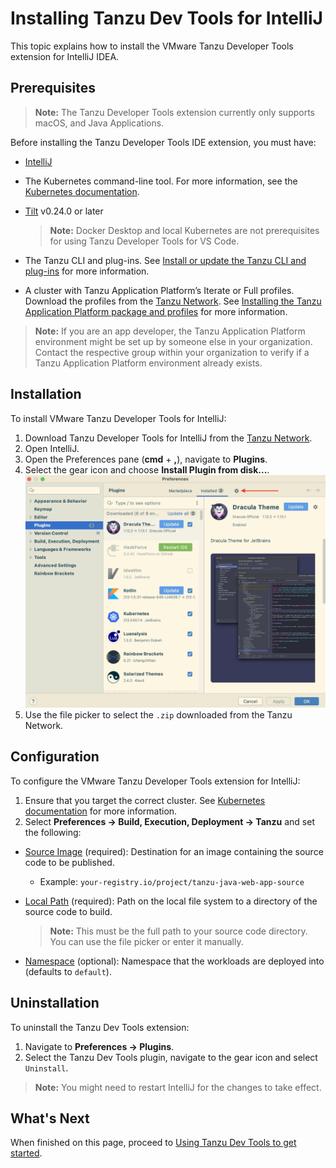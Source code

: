 # Installing Tanzu Dev Tools for IntelliJ

This topic explains how to install the VMware Tanzu Developer Tools extension for IntelliJ IDEA.

## <a id="prerequisites"></a> Prerequisites

> **Note:** The Tanzu Developer Tools extension currently only supports macOS, and Java Applications.

Before installing the Tanzu Developer Tools IDE extension, you must have:

- [IntelliJ](https://www.jetbrains.com/idea/download/#section=mac)
- The Kubernetes command-line tool. For more information, see the [Kubernetes documentation](https://kubernetes.io/docs/tasks/tools/#kubectl).
- [Tilt](https://docs.tilt.dev/install.html) v0.24.0 or later

    >**Note:** Docker Desktop and local Kubernetes are not prerequisites for using Tanzu Developer Tools for VS Code.

- The Tanzu CLI and plug-ins. See [Install or update the Tanzu CLI and plug-ins](../install-tanzu-cli.html#-install-or-update-the-tanzu-cli-and-plug-ins) for more information.
- A cluster with Tanzu Application Platform’s Iterate or Full profiles. Download the profiles from the [Tanzu Network](https://network.tanzu.vmware.com/products/tanzu-application-platform/). See [Installing the Tanzu Application Platform package and profiles](install.html) for more information.

> **Note:** If you are an app developer, the Tanzu Application Platform environment might be set up by someone else in your organization. Contact the respective group within your organization to verify if a Tanzu Application Platform environment already exists.

## <a id="installation"></a> Installation

To install VMware Tanzu Developer Tools for IntelliJ:

1. Download Tanzu Developer Tools for IntelliJ from the [Tanzu Network](https://network.tanzu.vmware.com/products/tanzu-application-platform/).
1. Open IntelliJ.
  1. Open the Preferences pane (**cmd** + **,**), navigate to **Plugins**.
  2. Select the gear icon and choose **Install Plugin from disk...**.
  ![Gear icon inside the Plugins Preferences pane.](../images/intellij-gearIconPrefs.png)
  3. Use the file picker to select the `.zip` downloaded from the Tanzu Network.

## <a id="configuration"></a> Configuration

To configure the VMware Tanzu Developer Tools extension for IntelliJ:

1. Ensure that you target the correct cluster. See [Kubernetes documentation](https://kubernetes.io/docs/tasks/access-application-cluster/configure-access-multiple-clusters/) for more information.
1. Select **Preferences -> Build, Execution, Deployment -> Tanzu** and set the following:

- [Source Image](glossary.md#source-image) (required): Destination for an image containing the source code to be published.
    - Example: `your-registry.io/project/tanzu-java-web-app-source`
- [Local Path](glossary.md#local-path) (required): Path on the local file system to a directory of the source code to build.

    >**Note:** This must be the full path to your source code directory. You can use the file picker or enter it manually.
    
- [Namespace](glossary.md#namespace) (optional): Namespace that the workloads are deployed into (defaults to `default`).

## <a id="uninstallation"></a> Uninstallation

To uninstall the Tanzu Dev Tools extension:

1. Navigate to **Preferences -> Plugins**.
2. Select the Tanzu Dev Tools plugin, navigate to the gear icon and select `Uninstall`.

>**Note:** You might need to restart IntelliJ for the changes to take effect.

## <a id="whats-next"></a> What's Next

When finished on this page, proceed to [Using Tanzu Dev Tools to get started](getting-started.md).
